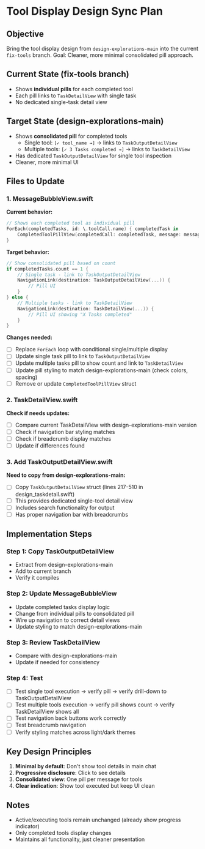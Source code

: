 # Tool Display Design Sync Plan

## Objective
Bring the tool display design from `design-explorations-main` into the current `fix-tools` branch.
Goal: Cleaner, more minimal consolidated pill approach.

## Current State (fix-tools branch)
- Shows **individual pills** for each completed tool
- Each pill links to `TaskDetailView` with single task
- No dedicated single-task detail view

## Target State (design-explorations-main)
- Shows **consolidated pill** for completed tools
  - Single tool: `[✓ tool_name →]` → links to `TaskOutputDetailView`
  - Multiple tools: `[✓ 3 Tasks completed →]` → links to `TaskDetailView`
- Has dedicated `TaskOutputDetailView` for single tool inspection
- Cleaner, more minimal UI

## Files to Update

### 1. MessageBubbleView.swift
**Current behavior:**
```swift
// Shows each completed tool as individual pill
ForEach(completedTasks, id: \.toolCall.name) { completedTask in
    CompletedToolPillView(completedCall: completedTask, message: message, sessionName: sessionName)
}
```

**Target behavior:**
```swift
// Show consolidated pill based on count
if completedTasks.count == 1 {
    // Single task - link to TaskOutputDetailView
    NavigationLink(destination: TaskOutputDetailView(...)) {
        // Pill UI
    }
} else {
    // Multiple tasks - link to TaskDetailView
    NavigationLink(destination: TaskDetailView(...)) {
        // Pill UI showing "X Tasks completed"
    }
}
```

**Changes needed:**
- [ ] Replace `ForEach` loop with conditional single/multiple display
- [ ] Update single task pill to link to `TaskOutputDetailView`
- [ ] Update multiple tasks pill to show count and link to `TaskDetailView`
- [ ] Update pill styling to match design-explorations-main (check colors, spacing)
- [ ] Remove or update `CompletedToolPillView` struct

### 2. TaskDetailView.swift
**Check if needs updates:**
- [ ] Compare current TaskDetailView with design-explorations-main version
- [ ] Check if navigation bar styling matches
- [ ] Check if breadcrumb display matches
- [ ] Update if differences found

### 3. Add TaskOutputDetailView.swift
**Need to copy from design-explorations-main:**
- [ ] Copy `TaskOutputDetailView` struct (lines 217-510 in design_taskdetail.swift)
- [ ] This provides dedicated single-tool detail view
- [ ] Includes search functionality for output
- [ ] Has proper navigation bar with breadcrumbs

## Implementation Steps

### Step 1: Copy TaskOutputDetailView
- Extract from design-explorations-main
- Add to current branch
- Verify it compiles

### Step 2: Update MessageBubbleView
- Update completed tasks display logic
- Change from individual pills to consolidated pill
- Wire up navigation to correct detail views
- Update styling to match design-explorations-main

### Step 3: Review TaskDetailView
- Compare with design-explorations-main
- Update if needed for consistency

### Step 4: Test
- [ ] Test single tool execution → verify pill → verify drill-down to TaskOutputDetailView
- [ ] Test multiple tools execution → verify pill shows count → verify TaskDetailView shows all
- [ ] Test navigation back buttons work correctly
- [ ] Test breadcrumb navigation
- [ ] Verify styling matches across light/dark themes

## Key Design Principles
1. **Minimal by default**: Don't show tool details in main chat
2. **Progressive disclosure**: Click to see details
3. **Consolidated view**: One pill per message for tools
4. **Clear indication**: Show tool executed but keep UI clean

## Notes
- Active/executing tools remain unchanged (already show progress indicator)
- Only completed tools display changes
- Maintains all functionality, just cleaner presentation
